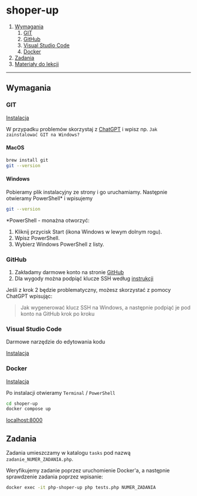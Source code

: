 # shoper-up

1. [Wymagania](#wymagania)
    1. [GIT](#git)
    2. [GitHub](#github)
    3. [Visual Studio Code](#visual-studio-code)
    4. [Docker](#docker)
2. [Zadania](#zadania)
3. [Materiały do lekcji](./lessons/lessons.md)

------------------

## Wymagania

### GIT

[Instalacja](https://git-scm.com/downloads)

W przypadku problemów skorzystaj z [ChatGPT](https://chatgpt.com) i wpisz np. `Jak zainstalować GIT na Windows?`

#### MacOS

```bash title="MacOS"
brew install git
git --version
```

#### Windows

Pobieramy plik instalacyjny ze strony i go uruchamiamy. Następnie otwieramy PowerShell* i wpisujemy

```bash
git --version
```

*PowerShell - monażna otworzyć:
1. Kliknij przycisk Start (ikona Windows w lewym dolnym rogu).
2. Wpisz PowerShell.
3. Wybierz Windows PowerShell z listy.

### GitHub

1. Zakładamy darmowe konto na stronie [GitHub](https://github.com)
2. Dla wygody można podpiąć klucze SSH według [instrukcji](https://docs.github.com/en/authentication/connecting-to-github-with-ssh/adding-a-new-ssh-key-to-your-github-account)

Jeśli z krok 2 będzie problematyczny, możesz skorzystać z pomocy ChatGPT wpisując:

> Jak wygenerować klucz SSH na Windows, a następnie podpiąć je pod konto na GitHub krok po kroku

### Visual Studio Code

Darmowe narzędzie do edytowania kodu

[Instalacja](https://code.visualstudio.com)

### Docker

[Instalacja](https://www.docker.com/products/docker-desktop/)

Po instalacji otwieramy `Terminal` / `PowerShell`

```bash
cd shoper-up
docker compose up
```

[localhost:8000](http://localhost:8000)

## Zadania

Zadania umieszczamy w katalogu `tasks` pod nazwą `zadanie_NUMER_ZADANIA.php`.

Weryfikujemy zadanie poprzez uruchomienie Docker'a, a następnie sprawdzenie zadania poprzez wpisanie:

```bash
docker exec -it php-shoper-up php tests.php NUMER_ZADANIA
```